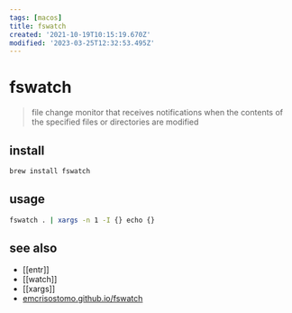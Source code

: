 ```yaml
---
tags: [macos]
title: fswatch
created: '2021-10-19T10:15:19.670Z'
modified: '2023-03-25T12:32:53.495Z'
---
```


# fswatch

> file change monitor that receives notifications when the contents of the specified files or directories are modified

## install 

```sh
brew install fswatch
```

## usage

```sh
fswatch . | xargs -n 1 -I {} echo {}
```

## see also

- [[entr]]
- [[watch]]
- [[xargs]]
- [emcrisostomo.github.io/fswatch](https://emcrisostomo.github.io/fswatch/)
